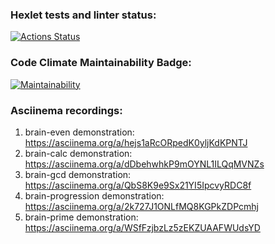 ### Hexlet tests and linter status:
[![Actions Status](https://github.com/KuzinaRuslana/php-project-45/actions/workflows/hexlet-check.yml/badge.svg)](https://github.com/KuzinaRuslana/php-project-45/actions)

### Code Climate Maintainability Badge:
[![Maintainability](https://api.codeclimate.com/v1/badges/6e781e83dc5dfe8348df/maintainability)](https://codeclimate.com/github/KuzinaRuslana/php-project-45/maintainability)

### Asciinema recordings:
1. brain-even demonstration: https://asciinema.org/a/hejs1aRcORpedK0yljKdKPNTJ
2. brain-calc demonstration: https://asciinema.org/a/dDbehwhkP9mOYNL1ILQqMVNZs
3. brain-gcd demonstration: https://asciinema.org/a/QbS8K9e9Sx21YI5IpcvyRDC8f
4. brain-progression demonstration: https://asciinema.org/a/2k727J1ONLfMQ8KGPkZDPcmhj
5. brain-prime demonstration: https://asciinema.org/a/WSfFzjbzLz5zEKZUAAFWUdsYD
